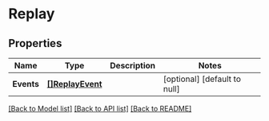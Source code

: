 # Replay

## Properties
Name | Type | Description | Notes
------------ | ------------- | ------------- | -------------
**Events** | [**[]ReplayEvent**](ReplayEvent.md) |  | [optional] [default to null]

[[Back to Model list]](../README.md#documentation-for-models) [[Back to API list]](../README.md#documentation-for-api-endpoints) [[Back to README]](../README.md)


